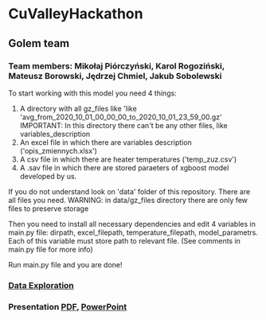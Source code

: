 # CuValleyHackathon
## Golem team
### Team members: Mikołaj Piórczyński, Karol Rogoziński, Mateusz Borowski, Jędrzej Chmiel, Jakub Sobolewski

To start working with this model you need 4 things:
1) A directory with all gz_files like 'like 'avg_from_2020_10_01_00_00_00_to_2020_10_01_23_59_00.gz'
      IMPORTANT: In this directory there can't be any other files, like variables_description
2) An excel file in which there are variables description ('opis_zmiennych.xlsx')
3) A csv file in which there are heater temperatures ('temp_zuz.csv')
4) A .sav file in which there are stored paraeters of xgboost model developed by us.

If you do not understand look on 'data' folder of this repository. There are all files you need.
WARNING: in data/gz_files directory there are only few files to preserve storage

Then you need to install all necessary dependencies and edit 4 variables in main.py file:
dirpath, excel_filepath, temperature_filepath, model_parametrs.
Each of this variable must store path to relevant file. (See comments in main.py file for more info)

Run main.py file and you are done!


### [Data Exploration](https://github.com/mpiorczynski/CuValleyHackathon/blob/main/data_exploration.ipynb)

### Presentation [PDF](https://github.com/mpiorczynski/CuValleyHackathon/blob/main/CuValley%20GOLEM.pdf), [PowerPoint](https://github.com/mpiorczynski/CuValleyHackathon/blob/main/CuValley%20GOLEM.pptx)

